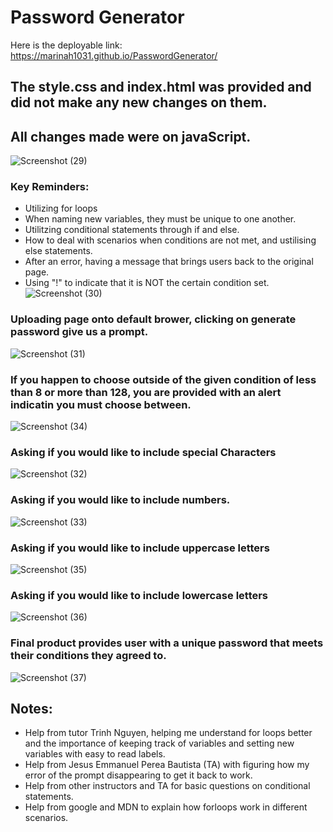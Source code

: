 # Password Generator
Here is the deployable link: https://marinah1031.github.io/PasswordGenerator/
## The style.css and index.html was provided and did not make any new changes on them. 
## All changes made were on javaScript.
![Screenshot (29)](https://user-images.githubusercontent.com/125934804/233507861-dc31a21a-9692-4970-a70a-c0da01abc6f9.png)
### Key Reminders:  
- Utilizing for loops
- When naming new variables, they must be unique to one another.
- Utilitzing conditional statements through if and else.
- How to deal with scenarios when conditions are not met, and ustilising else statements.
- After an error, having a message that brings users back to the original page. 
- Using "!" to indicate that it is NOT the certain condition set.
![Screenshot (30)](https://user-images.githubusercontent.com/125934804/233507865-50c4d2bb-de4b-4c65-9515-f6ccfbafc32c.png)
### Uploading page onto default brower, clicking on generate password give us a prompt. 
![Screenshot (31)](https://user-images.githubusercontent.com/125934804/233508099-2bf07dc3-1667-4605-8a98-4a3e750dbb14.png)
### If you happen to choose outside of the given condition of less than 8 or more than 128, you are provided with an alert indicatin you must choose between.
![Screenshot (34)](https://user-images.githubusercontent.com/125934804/233508127-d63ce3f1-4c9e-46af-8308-79b9e78f192c.png)
### Asking if you would like to include special Characters
![Screenshot (32)](https://user-images.githubusercontent.com/125934804/233508114-46a2eaa2-5ff2-445d-9b49-9b78946b2b23.png)
### Asking if you would like to include numbers.
![Screenshot (33)](https://user-images.githubusercontent.com/125934804/233508120-beb682cf-27c1-470d-be55-f448ae36438f.png)
### Asking if you would like to include uppercase letters
![Screenshot (35)](https://user-images.githubusercontent.com/125934804/233508134-e2690f45-cd43-4b01-8320-6bc7d959a443.png)
### Asking if you would like to include lowercase letters
![Screenshot (36)](https://user-images.githubusercontent.com/125934804/233508137-e9eec53f-64c9-4e5d-a457-7e66bb559a90.png)
### Final product provides user with a unique password that meets their conditions they agreed to.
![Screenshot (37)](https://user-images.githubusercontent.com/125934804/233508141-d2255520-c45a-444b-80b4-32c155770496.png)
## Notes:
- Help from tutor Trinh Nguyen, helping me understand for loops better and the importance of keeping track of variables and setting new variables with easy to read labels. 
- Help from Jesus Emmanuel Perea Bautista (TA) with figuring how my error of the prompt disappearing to get it back to work. 
- Help from other instructors and TA for basic questions on conditional statements. 
- Help from google and MDN to explain how forloops work in different scenarios.
